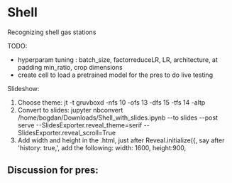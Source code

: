 # Shell
Recognizing shell gas stations

TODO:
- hyperparam tuning : batch_size, factorreduceLR, LR, architecture, at padding min_ratio, crop dimensions
- create cell to load a pretrained model for the pres to do live testing


Slideshow:
1) Choose theme: 
jt -t gruvboxd -nfs 10 -ofs 13 -dfs 15 -tfs 14 -altp 
2) Convert to slides:
jupyter nbconvert /home/bogdan/Downloads/Shell_with_slides.ipynb --to slides --post serve --SlidesExporter.reveal_theme=serif --SlidesExporter.reveal_scroll=True
3) Add width and height in the .html, just after Reveal.initialize({, say after 'history: true,', add the following: 
width: 1600, height:900,

Discussion for pres:
- 

